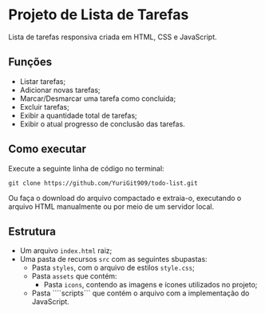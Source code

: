 # Projeto de Lista de Tarefas

Lista de tarefas responsiva criada em HTML, CSS e JavaScript.

## Funções

* Listar tarefas;
* Adicionar novas tarefas;
* Marcar/Desmarcar uma tarefa como concluida;
* Excluir tarefas;
* Exibir a quantidade total de tarefas;
* Exibir o atual progresso de conclusão das tarefas.

## Como executar

Execute a seguinte linha de código no terminal:
```
git clone https://github.com/YuriGit909/todo-list.git
```
Ou faça o download do arquivo compactado e extraia-o, executando o arquivo HTML manualmente ou por meio de um servidor local.

## Estrutura

* Um arquivo ```index.html``` raiz;
* Uma pasta de recursos ```src``` com as seguintes sbupastas:
  * Pasta ```styles```, com o arquivo de estilos ```style.css```;
  * Pasta ```assets``` que contém:
    * Pasta ```icons```, contendo as imagens e ícones utilizados no projeto;
  * Pasta ````scripts``` que contém o arquivo com a implementação do JavaScript.

